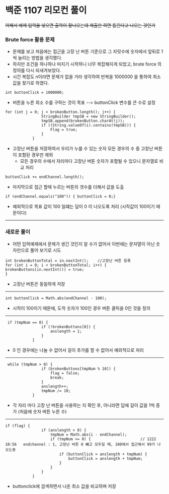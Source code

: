 # 백준 1107 리모컨 풀이

~~어째서 예제 입력을 넣으면 출력이 잘나오는데 제출만 하면 틀린다고 나오는 것인가~~



### Brute force 활용 문제

- 문제를 보고 처음에는 접근을 고장 난 버튼 기준으로 그 자릿수에 숫자에서 앞뒤로 1씩 늘리는 방법을 생각했다.
- 하지만 조건을 하나하나 따지기 시작하니 너무 복잡해지게 되었고, brute force 의 정의를 다시 되새겨보았다.
- 시간 복잡도 n이라면 문제가 없을 거라 생각하여 반복을 1000000 을 통하여 최소값을 찾기로 하였다.


`int buttonClick = 1000000;`
- 버튼을 누른 최소 수를 구하는 것이 목표 --> buttonClick 변수를 큰 수로 설정

```agsl
for (int j = 0; j < brokenButton.length(); j++) {
                StringBuilder tmpSB = new StringBuilder();
                tmpSB.append(brokenButton.charAt(j));     
                if ((String.valueOf(i).contains(tmpSB))) {    
                    Flag = true;
                }
            }
```
- 고장난 버튼을 저장하여서 우리가 누를 수 있는 숫자 모든 경우의 수 중 고장난 버튼이 포함된 경우만 제외
    - 모든 경우의 수에서 자리마다 고장난 버튼 숫자가 포함될 수 있으니 문자열로 비교 처리

`buttonClick += endChannel.length();`
- 마지막으로 접근 할때 누르는 버튼의 갯수를 더해서 값을 도출

`if (endChannel.equals("100")) { buttonClick = 0;}`
- 예외적으로 목표 값이 100 일떄는 답이 0 이 나오도록 처리 (시작값이 100이기 때문이다)

***

### 새로운 풀이

- 어떤 입력예제에서 문제가 생긴 것인지 알 수가 없어서 이번에는 문자열이 아닌 숫자만으로 풀어 보기로 시도

```agsl
int brokenButtonTotal = in.nextInt();    //고장난 버튼 등록
for (int i = 0; i < brokenButtonTotal; i++) {
brokenButtons[in.nextInt()] = true;
}
```

- 고장난 버튼은 동일하게 저장
***
`int buttonClick = Math.abs(endChannel - 100);`
- 시작이 100이기 때문에, 도착 숫자가 100인 경우 버튼 클릭을 0인 것을 정의
***
```agsl
 if (tmpNum == 0) {
                if (!brokenButtons[0]) {
                    anslength = 1;
                }
            }
```
- 0 인 경우에는 나눌 수 없어서 길이 추가를 할 수 없어서 예외적으로 처리
***
```agsl
 while (tmpNum > 0) {
                if (brokenButtons[tmpNum % 10]) {
                    flag = false;
                    break;
                }
                anslength++;
                tmpNum /= 10;
            }
```
- 각 자리 마다 고장 난 버튼을 사용하는 지 확인 후, 아니라면 답에 길이 값을 1씩 증가 (처음에 숫자 버튼 누른 수)

***
```agsl
if (flag) {
                if (anslength > 0) {
                    tmpNum = Math.abs(i - endChannel);
                    if (tmpNum >= 0) {                      // 1222 10:56   endchannel : 1, 고장난 버튼 0 뺴고 모두일 때, 100에서 접근해서 99가 나오는중
                        if (buttonClick > anslength + tmpNum) {
                            buttonClick = anslength + tmpNum;
                        }
                    }
                }
            }
```
- buttonclick에 검색하면서 나온 최소 값을 비교하며 저장





